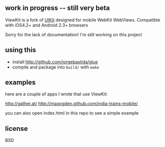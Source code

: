 ## work in progress -- still very beta

ViewKit is a fork of [UIKit](http://github.com/visionmedia/uikit) designed for mobile WebKit WebViews. Compatible with iOS4.2+ and Android 2.3+ browsers

Sorry for the lack of documentation! I'm still working on this project


## using this

- install http://github.com/jorgebastida/glue
- compile and package into `build/` with `make`

## examples

here are a couple of apps I wrote that use ViewKit: 

http://gather.at/
http://maxogden.github.com/india-trains-mobile/

you can also open index.html in this repo to see a simple example

## license

BSD